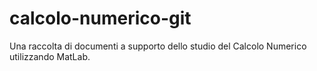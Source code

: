 # calcolo-numerico-git
 Una raccolta di documenti a supporto dello studio del Calcolo Numerico utilizzando MatLab.
